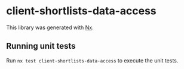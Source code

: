 # client-shortlists-data-access

This library was generated with [Nx](https://nx.dev).

## Running unit tests

Run `nx test client-shortlists-data-access` to execute the unit tests.
